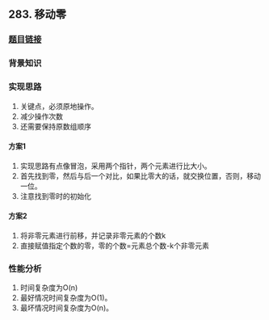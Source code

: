 ## 283. 移动零

### [题目链接](https://leetcode-cn.com/problems/move-zeroes/description/)

### 背景知识

### 实现思路
1. 关键点，必须原地操作。
2. 减少操作次数
3. 还需要保持原数组顺序

#### 方案1
1. 实现思路有点像冒泡，采用两个指针，两个元素进行比大小。
2. 首先找到零，然后与后一个对比，如果比零大的话，就交换位置，否则，移动一位。
3. 注意找到零时的初始化

#### 方案2
1. 将非零元素进行前移，并记录非零元素的个数k
2. 直接赋值指定个数的零，零的个数=元素总个数-k个非零元素

### 性能分析
1. 时间复杂度为O(n)
2. 最好情况时间复杂度为O(1)。
3. 最坏情况时间复杂度为O(n)。
